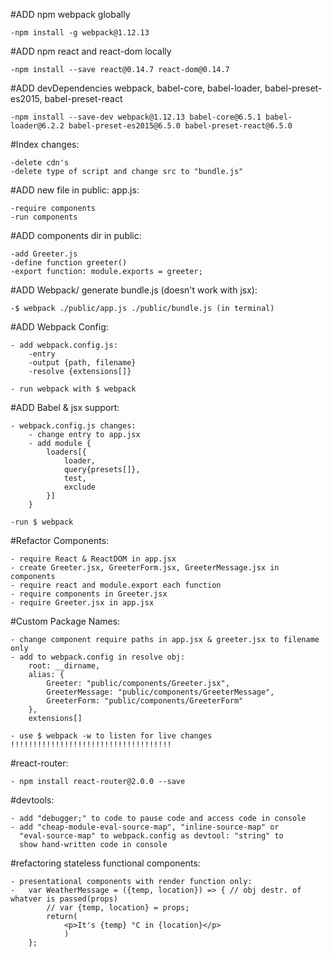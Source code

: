 #ADD npm webpack globally

    -npm install -g webpack@1.12.13
    
#ADD npm react and react-dom locally

    -npm install --save react@0.14.7 react-dom@0.14.7

#ADD devDependencies webpack, babel-core, babel-loader, babel-preset-es2015, babel-preset-react

    -npm install --save-dev webpack@1.12.13 babel-core@6.5.1 babel-loader@6.2.2 babel-preset-es2015@6.5.0 babel-preset-react@6.5.0
    
#Index changes: 

    -delete cdn's
    -delete type of script and change src to "bundle.js"
    
#ADD new file in public: app.js:

    -require components
    -run components
    
#ADD components dir in public:

    -add Greeter.js
    -define function greeter()
    -export function: module.exports = greeter;
    
#ADD Webpack/ generate bundle.js    (doesn't work with jsx):

    -$ webpack ./public/app.js ./public/bundle.js (in terminal)

#ADD Webpack Config: 

    - add webpack.config.js:
        -entry
        -output {path, filename}
        -resolve {extensions[]}
        
    - run webpack with $ webpack
    
#ADD Babel & jsx support: 

    - webpack.config.js changes: 
        - change entry to app.jsx
        - add module {
            loaders[{
                loader,
                query{presets[]},
                test,
                exclude
            }]
        }
        
    -run $ webpack
    
#Refactor Components:

    - require React & ReactDOM in app.jsx
    - create Greeter.jsx, GreeterForm.jsx, GreeterMessage.jsx in components
    - require react and module.export each function
    - require components in Greeter.jsx
    - require Greeter.jsx in app.jsx
    
#Custom Package Names:

    - change component require paths in app.jsx & greeter.jsx to filename only
    - add to webpack.config in resolve obj:
        root: __dirname,
        alias: {
            Greeter: "public/components/Greeter.jsx",
            GreeterMessage: "public/components/GreeterMessage",
            GreeterForm: "public/components/GreeterForm"
        },
        extensions[]
        
    - use $ webpack -w to listen for live changes !!!!!!!!!!!!!!!!!!!!!!!!!!!!!!!!!!!!
    
#react-router:

    - npm install react-router@2.0.0 --save
    
#devtools: 

    - add "debugger;" to code to pause code and access code in console
    - add "cheap-module-eval-source-map", "inline-source-map" or 
      "eval-source-map" to webpack.config as devtool: "string" to 
      show hand-written code in console
    
#refactoring stateless functional components:

    - presentational components with render function only:
    -   var WeatherMessage = ({temp, location}) => { // obj destr. of whatver is passed(props)
            // var {temp, location} = props;
            return(
                <p>It's {temp} °C in {location}</p>
                )    
        };
    